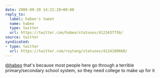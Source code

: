 ```yaml
---
date: 2009-09-20 14:22:28+00:00
reply_to:
  label: habeo's tweet
  name: habeo
  type: twitter
  url: https://twitter.com/habeo/statuses/4123437756/
source: twitter
syndicated:
- type: twitter
  url: https://twitter.com/roytang/statuses/4124100660/
---
```


[@habeo](https://twitter.com/habeo/) that's because most people here go through a terrible primary/secondary school system, so they need college to make up for it